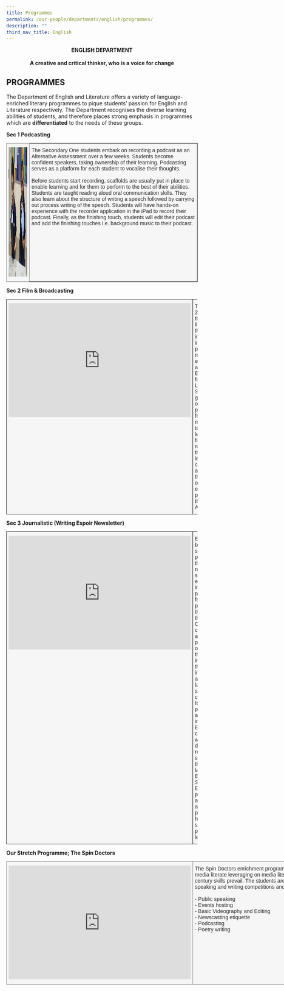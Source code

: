```yaml
---
title: Programmes
permalink: /our-people/departments/english/programmes/
description: ""
third_nav_title: English
---
```

**<center>ENGLISH DEPARTMENT</center>**<br>
**<center>A creative and critical thinker, who is a voice for change</center>**

## PROGRAMMES


The Department of English and Literature offers a variety of language-enriched literary programmes to pique students’ passion for English and Literature respectively. The Department recognises the diverse learning abilities of students, and therefore places strong emphasis in programmes which are&nbsp;**differentiated**&nbsp;to the needs of these groups.

  
**Sec 1 Podcasting**
<style type="text/css">
.tg  {border-collapse:collapse;border-spacing:0;}
.tg td{border-color:black;border-style:solid;border-width:1px;font-family:Arial, sans-serif;font-size:14px;
  overflow:hidden;padding:10px 5px;word-break:normal;}
.tg th{border-color:black;border-style:solid;border-width:1px;font-family:Arial, sans-serif;font-size:14px;
  font-weight:normal;overflow:hidden;padding:10px 5px;word-break:normal;}
.tg .tg-2l0r{background-color:#F6F6F6;color:#292929;text-align:left;vertical-align:top}
.tg .tg-leiu{background-color:#F6F6F6;border-color:inherit;color:#292929;text-align:left;vertical-align:top}
</style>
<table class="tg">
<thead>
  <tr>
    <td class="tg-leiu"><img height="340" width="475" src="/images/Our%20People/Departments/English/EL%20Prog%201.jpg"></td>
    <td class="tg-2l0r"><span style="color:#292929">The Secondary One students embark on recording a podcast as an Alternative Assessment over a few weeks. Students become confident speakers, taking ownership of their learning. Podcasting serves as a platform for each student to vocalise their thoughts.</span><br><br><span style="color:#292929">Before students start recording, scaffolds are usually put in place to enable learning and for them to perform to the best of their abilities. Students are taught reading aloud oral communication skills. They also learn about the structure of writing a speech followed by carrying out process writing of the speech. Students will have hands-on experience with the recorder application in the iPad to record their podcast. Finally, as the finishing touch, students will edit their podcast and add the finishing touches i.e. background music to their podcast.</span></td>
  </tr>
</thead>
</table>

**Sec 2 Film &amp; Broadcasting**

<style type="text/css">
.tg  {border-collapse:collapse;border-spacing:0;}
.tg td{border-color:black;border-style:solid;border-width:1px;font-family:Arial, sans-serif;font-size:14px;
  overflow:hidden;padding:10px 5px;word-break:normal;}
.tg th{border-color:black;border-style:solid;border-width:1px;font-family:Arial, sans-serif;font-size:14px;
  font-weight:normal;overflow:hidden;padding:10px 5px;word-break:normal;}
.tg .tg-2l0r{background-color:#F6F6F6;color:#292929;text-align:left;vertical-align:top}
</style>
<table class="tg">
<thead>
  <tr>
    <td class="tg-2l0r"><iframe allowfullscreen="true" height="299" width="480" frameborder="0" src="https://docs.google.com/presentation/d/e/2PACX-1vRPuhELPMmx8YU51Po_EGuPWedHXKrk8OPwFlXFrQUPPdwLWSS1o89Ihzp4wSqUhFqdyYb5gI6vsIbY/embed?start=true&amp;loop=true&amp;delayms=5000"></iframe></td>
    <td class="tg-2l0r">The Secondary 2EN cohort put their media literacy skills to the test in an innovative interdisciplinary project marrying expository writing for English and film literacy for Literature. Students are given the task of composing pictures using framing and mise-en-scene techniques learnt in their film theory module during their Literature lessons, to complement and showcase the argument of their expository paragraphs, in this level-wide ALP initiative.</td>
  </tr>
</thead>
</table>

**Sec 3 Journalistic (Writing Espoir Newsletter)**

<style type="text/css">
.tg  {border-collapse:collapse;border-spacing:0;}
.tg td{border-color:black;border-style:solid;border-width:1px;font-family:Arial, sans-serif;font-size:14px;
  overflow:hidden;padding:10px 5px;word-break:normal;}
.tg th{border-color:black;border-style:solid;border-width:1px;font-family:Arial, sans-serif;font-size:14px;
  font-weight:normal;overflow:hidden;padding:10px 5px;word-break:normal;}
.tg .tg-2l0r{background-color:#F6F6F6;color:#292929;text-align:left;vertical-align:top}
</style>
<table class="tg">
<thead>
  <tr>
    <td class="tg-2l0r"><iframe src="https://docs.google.com/presentation/d/e/2PACX-1vRLvIh20PJs8Apf2ag5KhReoTdnFtapXodGdNjIxy1GeSZe2t0jM7QK7hnDy0aX3ekVfe6vM1ibCzDU/embed?start=true&amp;loop=true&amp;delayms=5000" frameborder="0" width="480" height="299" allowfullscreen="true"></iframe></td>
    <td class="tg-2l0r"><span style="color:#292929">Espoir is a biannual school publication that offers news of school events, innovative practices, features personalities that define the Kuo Chuan community and student perspectives on issues that have an impact on the individual and the larger school community. It is the product of an innovative EL curriculum which develops relevant skills to face the global landscape. Espoir is a Secondary 3 EL Level project and also serves as a platform to hone writing skills of high progress learners.</span><br></td>
  </tr>
</thead>
</table>

**Our Stretch Programme; The Spin Doctors**


<style type="text/css">
.tg  {border-collapse:collapse;border-spacing:0;}
.tg td{border-color:black;border-style:solid;border-width:1px;font-family:Arial, sans-serif;font-size:14px;
  overflow:hidden;padding:10px 5px;word-break:normal;}
.tg th{border-color:black;border-style:solid;border-width:1px;font-family:Arial, sans-serif;font-size:14px;
  font-weight:normal;overflow:hidden;padding:10px 5px;word-break:normal;}
.tg .tg-leiu{background-color:#F6F6F6;border-color:inherit;color:#292929;text-align:left;vertical-align:top}
</style>
<table style="undefined;table-layout: fixed; width: 1489px" class="tg">
<colgroup>
<col style="width: 486px">
<col style="width: 1003px">
</colgroup>
<thead>
  <tr>
    <td class="tg-leiu"><iframe allowfullscreen="true" height="299" width="480" frameborder="0" src="https://docs.google.com/presentation/d/e/2PACX-1vSNHpRz7pl3Yh9CznzaxOenKl-jgPmA7hZjel9FuJGDty_MTZ84hvL8-bb28I4ji2g_hvPILCC5gWcR/embed?start=true&amp;loop=true&amp;delayms=5000"></iframe></td>
    <td class="tg-leiu">The Spin Doctors enrichment programme is part of the school’s distinctive Applied Learning Programme which focuses on equipping students to be more media literate leveraging on media literacy tools to hone their speaking and writing skills, in order to meet the demands of a changing landscape where 21st century skills prevail. The students are given platforms to hone and showcase their talents through advanced elective modules, enrichment workshops, speaking and writing competitions and hosting for school events. Some skills that students will develop throughout the programme are:<br><br>- Public speaking<br>- Events hosting<br>- Basic Videography and Editing<br>- Newscasting etiquette<br>- Podcasting<br>- Poetry writing</td>
  </tr>
</thead>
</table>
